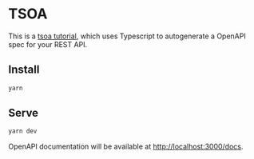# TSOA

This is a [tsoa tutorial](https://tsoa-community.github.io/docs/getting-started.html#initializing-our-project), which uses Typescript to autogenerate a OpenAPI spec for your REST API.

## Install

```sh
yarn
```

## Serve

```sh
yarn dev
```

OpenAPI documentation will be available at <http://localhost:3000/docs>.
